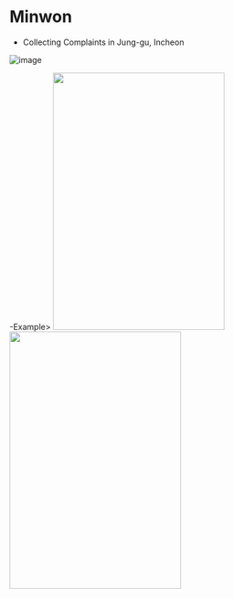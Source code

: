 # Minwon

- Collecting Complaints in Jung-gu, Incheon

![image](https://user-images.githubusercontent.com/101242683/233226262-ce5c476e-1d22-4929-addb-75e80b982e23.png)

-Example>
<img src="https://user-images.githubusercontent.com/101242683/233226508-90049b9c-c275-4d3a-ad92-65d901958cd2.png" width="300" height="450"/>
<img src="https://user-images.githubusercontent.com/101242683/233226864-e9aeb8ef-9d5d-41ce-a74c-ee272fb3a65f.png" width="300" height="450"/>

